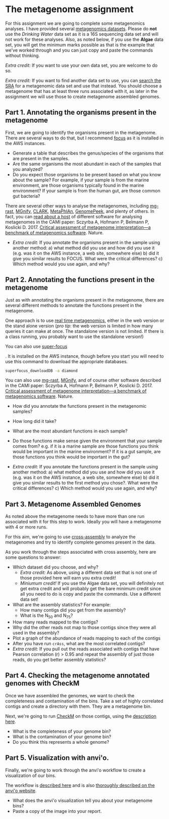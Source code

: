 # The metagenome assignment

For this assignment we are going to complete some metagenomics analyses. I have provided several [metagenomics datasets](../Datasets/). Please do **not** use the *Drinking Water* data set as it is a 16S sequencing data set and will not work for these analyses.  Also, as noted below, if you use the **Algae** data set, you will get the minimum marks possible as that is the example that we've worked through and you can just copy and paste the commands without thinking.

*Extra credit:* If you want to use your own data set, you are welcome to do so.

*Extra credit:* If you want to find another data set to use, you can [search the SRA](../Databases/SRA.html) for a metagenomic data set and use that instead. You should choose a metagenome that has at least three runs associated with it, as later in the assignment we will use those to create metagenome assembled genomes.

## Part 1. Annotating the organisms present in the metagenome

First, we are going to identify the organisms present in the metagenome. There are several ways to do that, but I recommend [focus](https://edwards.sdsu.edu/FOCUS) as it is installed in the AWS instances.

* Generate a table that describes the genus/species of the organisms that are present in the samples.
* Are the same organisms the most abundant in each of the samples that you analyzed?
* Do you expect those organisms to be present based on what you know about the sample? For example, if your sample is from the marine environment, are those organisms typically found in the marine environment? If your sample is from the human gut, are those common gut bacteria?

There are several other ways to analyse the metagenomes, including [mg-rast](https://www.mg-rast.org/), [MGnify](https://www.ebi.ac.uk/metagenomics/), [CLARK](http://clark.cs.ucr.edu/), [MetaPhlAn](http://huttenhower.sph.harvard.edu/metaphlan), [GenomePeek](https://edwards.sdsu.edu/GenomePeek), and plenty of others. In fact, you can [read about a host](https://www.nature.com/articles/nmeth.4458) of different software for analysing metagenomes in the CAMI paper: Sczyrba A, Hofmann P, Belmann P, Koslicki D. 2017. [Critical assessment of metagenome interpretation—a benchmark of metagenomics software](https://www.nature.com/articles/nmeth.4458). Nature.

* *Extra credit:* If you annotate the organisms present in the sample using another method: 
	a) what method did you use and how did you use it (e.g. was it on the AWS instance, a web site, somewhere else)
	b) did it give you similar results to FOCUS. What were the critical differences?
	c) Which method would you use again, and why?

## Part 2. Annotating the functions present in the metagenome

Just as with annotating the organisms present in the metagenome, there are several different methods to annotate the functions present in the metagenome.

One approach is to use [real time metagenomics](../RTMg/), either in the web version or the stand alone version (*pro tip*: the web version is limited in how many queries it can make at once. The standalone version is not limited. If there is a class running, you probably want to use the standalone version!)

You can also use [super-focus](https://edwards.sdsu.edu/SUPERFOCUS/)

. It is installed on the AWS instance, though before you start you will need to use this command to download the appropriate databases.

```bash
superfocus_downloadDB -a diamond
```

You can also use [mg-rast](https://www.mg-rast.org/), [MGnify](https://www.ebi.ac.uk/metagenomics/),  and of course other software described in the CAMI paper: Sczyrba A, Hofmann P, Belmann P, Koslicki D. 2017. [Critical assessment of metagenome interpretation—a benchmark of metagenomics software](https://www.nature.com/articles/nmeth.4458). Nature.

* How did you annotate the functions present in the metagenomic samples?
* How long did it take?
* What are the most abundant functions in each sample?
* Do those functions make sense given the environment that your sample comes from? e.g. if it is a marine sample are those functions you think would be important in the marine environment? If it is a gut sample, are those functions you think would be important in the gut?

* *Extra credit:* If you annotate the functions present in the sample using another method: 
a) what method did you use and how did you use it (e.g. was it on the AWS instance, a web site, somewhere else)
b) did it give you similar results to the first method you chose?. What were the critical differences?
c) Which method would you use again, and why?

## Part 3. Metagenome Assembled Genomes

As noted above the metagenome needs to have more than one run associated with it for this step to work. Ideally you will have a metagenome with 4 or more runs.

For this aim, we're going to use [cross-assembly](../CrossAssembly) to analyze the metagenomes and try to identify complete genomes present in the data. 

As you work through the steps associated with cross assembly, here are some questions to answer:

* Which dataset did you choose, and why? 
	* *Extra credit:* As above, using a different data set that is not one of those provided here will earn you extra credit! 
	* *Miniumum credit!* If you use the Algae data set, you will definitely not get extra credit and will probably get the bare minimum credit since all you need to do is copy and paste the commands. Use a different data set!
* What are the assembly statistics? For example:
	* How many contigs did you get from the assembly?
	* What is the N<sub>50</sub> and N<sub>75</sub>?
* How many reads mapped to the contigs?
* Why did the other reads not map to those contigs since they were all used in the assembly?
* Plot a graph of the abundance of reads mapping to each of the contigs 
* After you have run `crAss`, what are the most correlated contigs?
* *Extra credit:* If you pull out the reads associated with contigs that have Pearson correlation (r) > 0.95 and repeat the assembly of just those reads, do you get better assembly statistics?

## Part 4. Checking the metagenome annotated genomes with CheckM

Once we have assembled the genomes, we want to check the completeness and contamination of the bins. Take a set of highly correlated contigs and create a directory with them. They are a metagenome bin.

Next, we're going to run [CheckM](https://ecogenomics.github.io/CheckM/) on those contigs, using the [description here](../../CheckM).

* What is the completeness of your genome bin?
* What is the contamination of your genome bin?
* Do you think this represents a whole genome?


## Part 5. Visualization with anvi'o.

Finally, we're going to work through the anvi'o workflow to create  a visualization of our bins.

The workflow is [described here](../../ANVIO) and is also [thoroughly described on the anvi'o website](http://merenlab.org/2016/06/22/anvio-tutorial-v2/).

* What does the anvi'o visualization tell you about your metagenome bins?
* Paste a copy of the image into your report.

